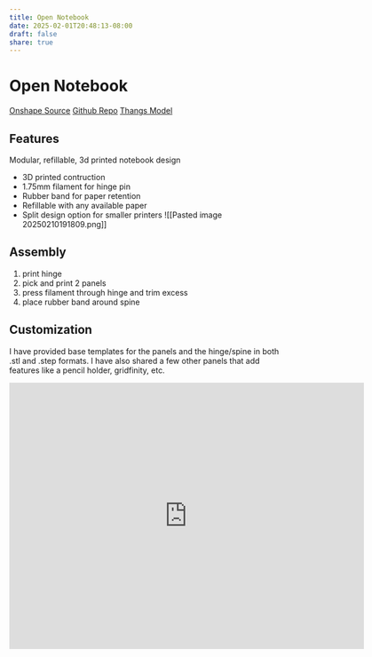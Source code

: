 ```yaml
---
title: Open Notebook
date: 2025-02-01T20:48:13-08:00
draft: false
share: true
---
```



# Open Notebook

[Onshape Source](https://cad.onshape.com/documents/39200c17f1aa7619245f7b9d/w/8116bfce0c09d8d1a0dc2d56/e/e85c5f7a22e002140b8af646?renderMode=0&uiState=67aa606f3bd32948fa4c0af1)
[Github Repo](https://github.com/wingfieldjeff/open_notebook/blob/main/README.md)
[Thangs Model](https://thangs.com/designer/wingfield.jeffrey/3d-model/1266295)
## Features

Modular, refillable, 3d printed notebook design

- 3D printed contruction
- 1.75mm filament for hinge pin
- Rubber band for paper retention
- Refillable with any available paper
- Split design option for smaller printers
![[Pasted image 20250210191809.png]]

## Assembly
1. print hinge
2. pick and print 2 panels
3. press filament through hinge and trim excess 
4. place rubber band around spine

## Customization 
I have provided base templates for the panels and the hinge/spine in both .stl and .step formats. I have also shared a few other panels that add features like a pencil holder, gridfinity, etc.

<iframe width="639" height="480" title="Open Notebook" frameborder="0" allowfullscreen mozallowfullscreen="true" webkitallowfullscreen="true" allow="clipboard-write; autoplay; fullscreen; xr-spatial-tracking" xr-spatial-tracking execution-while-out-of-viewport execution-while-not-rendered web-share src="https://thangs.com/model/1266295/embed?utm_source=embed"></iframe>
